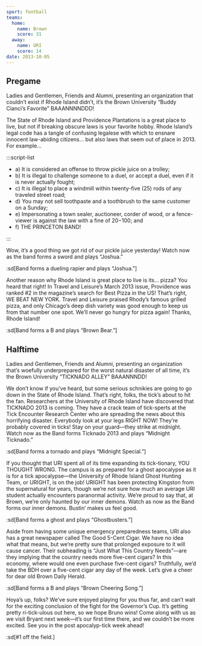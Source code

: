 ```yaml
---
sport: football
teams:
  home:
    name: Brown
    score: 31
  away:
    name: URI
    score: 14
date: 2013-10-05
---
```


## Pregame

Ladies and Gentlemen, Friends and Alumni, presenting an organization that couldn’t exist if Rhode Island didn’t, it’s the Brown University “Buddy Cianci’s Favorite” BAAANNNNDDD!

The State of Rhode Island and Providence Plantations is a great place to live, but not if breaking obscure laws is your favorite hobby. Rhode Island’s legal code has a tangle of confusing legalese with which to ensnare innocent law-abiding citizens... but also laws that seem out of place in 2013. For example...

:::script-list

- a) It is considered an offense to throw pickle juice on a trolley;
- b) It is illegal to challenge someone to a duel, or accept a duel, even if it is never actually fought;
- c) It is illegal to place a windmill within twenty-five (25) rods of any traveled street road;
- d) You may not sell toothpaste and a toothbrush to the same customer on a Sunday;
- e) Impersonating a town sealer, auctioneer, corder of wood, or a fence-viewer is against the law with a fine of $20-$100; and
- f) THE PRINCETON BAND!

:::

Wow, it’s a good thing we got rid of our pickle juice yesterday! Watch now as the band forms a sword and plays “Joshua.”

:sd[Band forms a dueling rapier and plays “Joshua.”]

Another reason why Rhode Island is great place to live is its... pizza? You heard that right! In Travel and Leisure’s March 2013 issue, Providence was ranked #2 in the magazine’s search for Best Pizza in the US! That’s right, WE BEAT NEW YORK. Travel and Leisure praised Rhody’s famous grilled pizza, and only Chicago’s deep dish variety was good enough to keep us from that number one spot. We’ll never go hungry for pizza again! Thanks, Rhode Island!

:sd[Band forms a B and plays “Brown Bear.”]

## Halftime

Ladies and Gentlemen, Friends and Alumni, presenting an organization that’s woefully underprepared for the worst natural disaster of all time, it’s the Brown University “TICKNADO ALLEY” BAAANNNDD!

We don’t know if you’ve heard, but some serious schnikies are going to go down in the State of Rhode Island. That’s right, folks, the tick’s about to hit the fan. Researchers at the University of Rhode Island have discovered that TICKNADO 2013 is coming. They have a crack team of tick-sperts at the Tick Encounter Research Center who are spreading the news about this horrifying disaster. Everybody look at your legs RIGHT NOW! They’re probably covered in ticks! Stay on your guard—they strike at midnight. Watch now as the Band forms Ticknado 2013 and plays “Midnight Ticknado.”

:sd[Band forms a tornado and plays “Midnight Special.”]

If you thought that URI spent all of its time expanding its tick-tionary, YOU THOUGHT WRONG. The campus is as prepared for a ghost apocalypse as it is for a tick apocalypse—the University of Rhode Island Ghost Hunting Team, or URIGHT, is on the job! URIGHT has been protecting Kingston from the supernatural for years, though we’re not sure how much an average URI student actually encounters paranormal activity. We’re proud to say that, at Brown, we’re only haunted by our inner demons. Watch as now as the Band forms our inner demons. Bustin’ makes us feel good.

:sd[Band forms a ghost and plays “Ghostbusters.”]

Aside from having some unique emergency preparedness teams, URI also has a great newspaper called The Good 5-Cent Cigar. We have no idea what that means, but we’re pretty sure that prolonged exposure to it will cause cancer. Their subheading is “Just What This Country Needs”—are they implying that the country needs more five-cent cigars? In this economy, where would one even purchase five-cent cigars? Truthfully, we’d take the BDH over a five-cent cigar any day of the week. Let’s give a cheer for dear old Brown Daily Herald.

:sd[Band forms a B and plays “Brown Cheering Song.”]

Hoya’s up, folks? We’ve sure enjoyed playing for you thus far, and can’t wait for the exciting conclusion of the fight for the Governor’s Cup. It’s getting pretty ri-tick-ulous out here, so we hope Bruno wins! Come along with us as we visit Bryant next week—it’s our first time there, and we couldn’t be more excited. See you in the post apocalyp-tick week ahead!

:sd[#1 off the field.]
